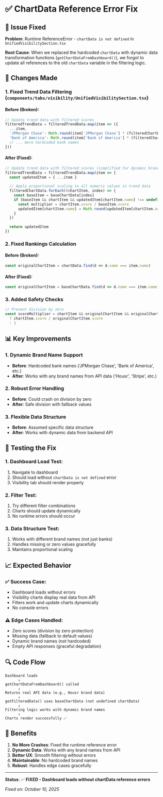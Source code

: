 # ✅ ChartData Reference Error Fix

## 🎯 Issue Fixed

**Problem**: Runtime ReferenceError - `chartData is not defined` in `UnifiedVisibilitySection.tsx`

**Root Cause**: When we replaced the hardcoded `chartData` with dynamic data transformation functions (`getChartDataFromDashboard()`), we forgot to update all references to the old `chartData` variable in the filtering logic.

## 🔧 Changes Made

### 1. **Fixed Trend Data Filtering** (`components/tabs/visibility/UnifiedVisibilitySection.tsx`)

#### **Before (Broken)**:
```typescript
// Update trend data with filtered scores
filteredTrendData = filteredTrendData.map(item => ({
  ...item,
  'JPMorgan Chase': Math.round(item['JPMorgan Chase'] * (filteredChartData[0]?.score / chartData[0]?.score) * 10) / 10,
  'Bank of America': Math.round(item['Bank of America'] * (filteredChartData[1]?.score / chartData[1]?.score) * 10) / 10,
  // ... more hardcoded bank names
}))
```

#### **After (Fixed)**:
```typescript
// Update trend data with filtered scores (simplified for dynamic brand names)
filteredTrendData = filteredTrendData.map(item => {
  const updatedItem = { ...item }
  
  // Apply proportional scaling to all numeric values in trend data
  filteredChartData.forEach((chartItem, index) => {
    const baseItem = baseChartData[index]
    if (baseItem && chartItem && updatedItem[chartItem.name] !== undefined && baseItem.score > 0) {
      const multiplier = chartItem.score / baseItem.score
      updatedItem[chartItem.name] = Math.round(updatedItem[chartItem.name] * multiplier * 10) / 10
    }
  })
  
  return updatedItem
})
```

### 2. **Fixed Rankings Calculation**

#### **Before (Broken)**:
```typescript
const originalChartItem = chartData.find(d => d.name === item.name)
```

#### **After (Fixed)**:
```typescript
const originalChartItem = baseChartData.find(d => d.name === item.name)
```

### 3. **Added Safety Checks**

```typescript
// Prevent division by zero
const scoreMultiplier = chartItem && originalChartItem && originalChartItem.score > 0 
  ? chartItem.score / originalChartItem.score 
  : 1
```

## 📊 Key Improvements

### **1. Dynamic Brand Name Support**
- **Before**: Hardcoded bank names ('JPMorgan Chase', 'Bank of America', etc.)
- **After**: Works with any brand names from API data ('Housr', 'Stripe', etc.)

### **2. Robust Error Handling**
- **Before**: Could crash on division by zero
- **After**: Safe division with fallback values

### **3. Flexible Data Structure**
- **Before**: Assumed specific data structure
- **After**: Works with dynamic data from backend API

## 🧪 Testing the Fix

### **1. Dashboard Load Test**:
1. Navigate to dashboard
2. Should load without `chartData is not defined` error
3. Visibility tab should render properly

### **2. Filter Test**:
1. Try different filter combinations
2. Charts should update dynamically
3. No runtime errors should occur

### **3. Data Structure Test**:
1. Works with different brand names (not just banks)
2. Handles missing or zero values gracefully
3. Maintains proportional scaling

## 📈 Expected Behavior

### ✅ **Success Case**:
- Dashboard loads without errors
- Visibility charts display real data from API
- Filters work and update charts dynamically
- No console errors

### ⚠️ **Edge Cases Handled**:
- Zero scores (division by zero protection)
- Missing data (fallback to default values)
- Dynamic brand names (not hardcoded)
- Empty API responses (graceful degradation)

## 🔍 Code Flow

```
Dashboard loads
      ↓
getChartDataFromDashboard() called
      ↓
Returns real API data (e.g., Housr brand data)
      ↓
getFilteredData() uses baseChartData (not undefined chartData)
      ↓
Filtering logic works with dynamic brand names
      ↓
Charts render successfully ✅
```

## 🎯 Benefits

1. **No More Crashes**: Fixed the runtime reference error
2. **Dynamic Data**: Works with any brand names from API
3. **Better UX**: Smooth filtering without errors
4. **Maintainable**: No hardcoded brand names
5. **Robust**: Handles edge cases gracefully

---

**Status**: ✅ **FIXED - Dashboard loads without chartData reference errors**

*Fixed on: October 10, 2025*


